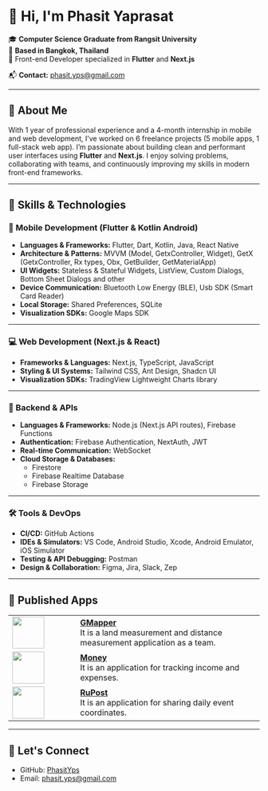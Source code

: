 # 👋 Hi, I'm Phasit Yaprasat

🎓 **Computer Science Graduate from Rangsit University**  
📍 **Based in Bangkok, Thailand**  
💼 Front-end Developer specialized in **Flutter** and **Next.js** 

📬 **Contact:** [phasit.yps@gmail.com](mailto:phasit.yps@gmail.com)

---

## 🚀 About Me

With 1 year of professional experience and a 4-month internship in mobile and web development, I’ve worked on 6 freelance projects (5 mobile apps, 1 full-stack web app). I’m passionate about building clean and performant user interfaces using **Flutter** and **Next.js**. I enjoy solving problems, collaborating with teams, and continuously improving my skills in modern front-end frameworks.

---
## 💼 Skills & Technologies

### 📱 Mobile Development (Flutter & Kotlin Android)

- **Languages & Frameworks:** Flutter, Dart, Kotlin, Java, React Native
- **Architecture & Patterns:** MVVM (Model, GetxController, Widget), GetX (GetxController, Rx types, Obx, GetBuilder, GetMaterialApp) 
- **UI Widgets:** Stateless & Stateful Widgets, ListView, Custom Dialogs, Bottom Sheet Dialogs and other
- **Device Communication:** Bluetooth Low Energy (BLE), Usb SDK (Smart Card Reader)  
- **Local Storage:** Shared Preferences, SQLite  
- **Visualization SDKs:** Google Maps SDK

---

### 💻 Web Development (Next.js & React)

- **Frameworks & Languages:** Next.js, TypeScript, JavaScript
- **Styling & UI Systems:** Tailwind CSS, Ant Design, Shadcn UI
- **Visualization SDKs:** TradingView Lightweight Charts library

---

### 🔧 Backend & APIs

- **Languages & Frameworks:** Node.js (Next.js API routes), Firebase Functions  
- **Authentication:** Firebase Authentication, NextAuth, JWT  
- **Real-time Communication:** WebSocket  
- **Cloud Storage & Databases:**  
  - Firestore  
  - Firebase Realtime Database  
  - Firebase Storage

---

### 🛠 Tools & DevOps

- **CI/CD:** GitHub Actions  
- **IDEs & Simulators:** VS Code, Android Studio, Xcode, Android Emulator, iOS Simulator  
- **Testing & API Debugging:** Postman  
- **Design & Collaboration:** Figma, Jira, Slack, Zep

---

## 📱 Published Apps

<table>
  <tr>
    <td width="120">
      <img src="https://play-lh.googleusercontent.com/zMARYTYOuPh2jzpelXrIx9ff3E858X1qzXEQfMf7Y5wM-6JOPGVo-Xxn49difXNJ638=w480-h960-rw" width="64" />
    </td>
    <td>
      <b><a href="https://play.google.com/store/apps/details?id=com.gis.map.survey.gmaps&hl=th">GMapper</a></b><br/>
      It is a land measurement and distance measurement application as a team.
    </td>
  </tr>
  <tr>
    <td width="120">
      <img src="https://play-lh.googleusercontent.com/l4CqwYpFJ00VwFjSD6DfYWgL79uerBBJpjGoxwfmOqjqPHKqNmvWZvHzIzs0ewJKRw=w480-h960-rw" width="64" />
    </td>
    <td>
      <b><a href="https://play.google.com/store/apps/details?id=com.phasit.money&hl=th">Money</a></b><br/>
      It is an application for tracking income and expenses.
    </td>
  </tr>
  <tr>
    <td width="120">
      <img src="https://play-lh.googleusercontent.com/LzGkU9oVfmzoZ4NW4cG8ttSBc1i3tKeE6stUldoTUWRSw3KafEDvIP0_MeSRHZW6GWM=w480-h960-rw" width="64" />
    </td>
    <td>
      <b><a href="https://play.google.com/store/apps/details?id=com.phasit.rupost&hl=th">RuPost</a></b><br/>
      It is an application for sharing daily event coordinates.
    </td>
  </tr>
</table>

---


## 🔗 Let's Connect

- GitHub: [PhasitYps](https://github.com/PhasitYps)  
- Email: [phasit.yps@gmail.com](mailto:phasit.yps@gmail.com)

